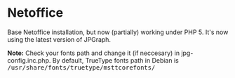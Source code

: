Netoffice
=========

Base Netoffice installation, but now (partially) working under PHP 5. It's now using the latest version of JPGraph.

**Note:** Check your fonts path and change it (if neccesary) in jpg-config.inc.php. By default, TrueType fonts path in Debian is <tt>/usr/share/fonts/truetype/msttcorefonts/</tt>